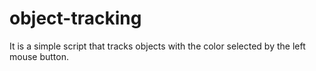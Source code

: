 # object-tracking

It is a simple script that tracks objects with the color selected by the left mouse button.
